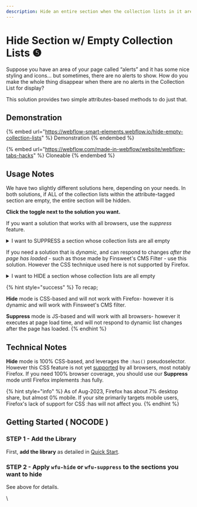 ```yaml
---
description: Hide an entire section when the collection lists in it are empty
---
```


# Hide Section w/ Empty Collection Lists ❺

Suppose you have an area of your page called “alerts” and it has some nice styling and icons… but sometimes, there are no alerts to show. How do you make the whole thing disappear when there are no alerts in the Collection List for display?

This solution provides two simple attributes-based methods to do just that.

## Demonstration <a href="#usage-notes" id="usage-notes"></a>

{% embed url="https://webflow-smart-elements.webflow.io/hide-empty-collection-lists" %}
Demonstration
{% endembed %}

{% embed url="https://webflow.com/made-in-webflow/website/webflow-tabs-hacks" %}
Cloneable
{% endembed %}

## Usage Notes <a href="#usage-notes" id="usage-notes"></a>

We have two slightly different solutions here, depending on your needs. In both solutions, if ALL of the collection lists within the attribute-tagged section are empty, the entire section will be hidden.

**Click the toggle next to the solution you want.**

If you want a solution that works with all browsers, use the _suppress_ feature.

<details>

<summary>I want to SUPPRESS a section whose collection lists are all empty</summary>

To the section you want to hide, add the custom attribute;&#x20;

```
wfu-suppress = empty-lists
```

</details>

If you need a solution that is _dynamic_, and can respond to changes _after the page has loaded_ - such as those made by Finsweet's CMS Filter - use this solution. However the CSS technique used here is not supported by Firefox.&#x20;

<details>

<summary>I want to HIDE a section whose collection lists are all empty </summary>

To the section you want to hide, add the custom attribute;

```
wfu-hide = empty-lists
```

</details>

{% hint style="success" %}
To recap;

**Hide** mode is CSS-based and will not work with Firefox- however it is dynamic and will work with Finsweet's CMS filter.

**Suppress** mode is JS-based and will work with all browsers- however it executes at page load time, and will not respond to dynamic list changes after the page has loaded.
{% endhint %}

## Technical Notes <a href="#getting-started-nocode" id="getting-started-nocode"></a>

**Hide** mode is 100% CSS-based, and leverages the  `:has()` pseudoselector. However this CSS feature is not yet [supported](https://caniuse.com/css-has) by all browsers, most notably Firefox. If you need 100% browser coverage, you should use our **Suppress** mode until Firefox implements :has fully.&#x20;

{% hint style="info" %}
As of Aug-2023, Firefox has about 7% desktop share, but almost 0% mobile. If your site primarily targets mobile users, Firefox's lack of support for CSS :has will not affect you.&#x20;
{% endhint %}

## Getting Started ( NOCODE ) <a href="#getting-started-nocode" id="getting-started-nocode"></a>

### STEP 1 - Add the Library <a href="#step-1---add-the-library" id="step-1---add-the-library"></a>

First, **add the library** as detailed in [Quick Start](quick-start.md).&#x20;

### STEP 2 - Apply `wfu-hide` or `wfu-suppress` to the sections you want to hide <a href="#step-2---apply-wfu-hide-section-or-element-you-want-to-hide" id="step-2---apply-wfu-hide-section-or-element-you-want-to-hide"></a>

See above for details.

\
